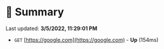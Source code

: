 # 📖 Summary
Last updated: **3/5/2022, 11:29:01 PM**

- `GET` [https://google.com](https://google.com) - **Up** (154ms)
